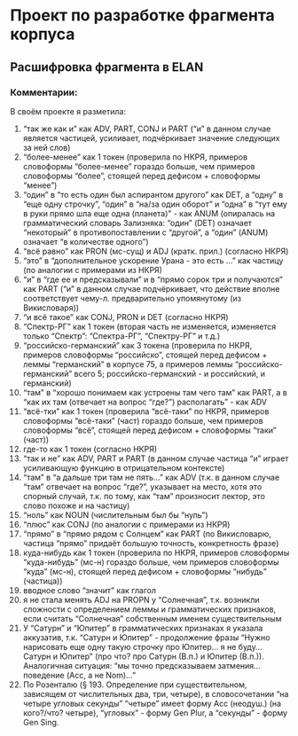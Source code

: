 # Проект по разработке фрагмента корпуса
## Расшифровка фрагмента в ELAN
### Комментарии:
В своём проекте я разметила:
1) “так же как и” как ADV, PART, CONJ и PART (“и” в данном случае является частицей, усиливает, подчёркивает значение следующих за ней слов)
2) “более-менее” как 1 токен (проверила по НКРЯ, примеров словоформы “более-менее” гораздо больше, чем примеров словоформы “более”, стоящей перед дефисом + словоформы “менее”)
3) “один” в “то есть один был аспирантом другого” как DET, а “одну” в “еще одну строчку”, “один” в “на/за один оборот” и “одна” в “тут ему в руки прямо шла еще одна (планета)” - как ANUM (опиралась на грамматический словарь Зализняка: “один” (DET) означает “некоторый” в противопоставлении с “другой”, а “один” (ANUM) означает “в количестве одного”)
4) “всё равно” как PRON (мс-сущ) и ADJ (кратк. прил.) (согласно НКРЯ)
5) “это” в “дополнительное ускорение Урана - это есть …” как частицу (по аналогии с примерами из НКРЯ)
6) “и” в “где ее и предсказывали” и в “прямо сорок три и получаются” как PART (“и” в данном случае подчёркивает, что действие вполне соответствует чему-л. предварительно упомянутому (из Викисловаря))
7) “и всё такое” как CONJ, PRON и DET (согласно НКРЯ)
8) “Спектр-РГ” как 1 токен (вторая часть не изменяется, изменяется только “Спектр”: “Спектра-РГ”, “Спектру-РГ” и т.д.)
9) “российско-германский” как 3 токена (проверила по НКРЯ, примеров словоформы “российско”, стоящей перед дефисом + леммы “германский” в корпусе 75, а примеров леммы “российско-германский” всего 5; российско-германский - и российский, и германский)
10) “там” в “хорошо понимаем как устроены там чего там” как PART, а в “как их там (отвечает на вопрос “где?”) располагать” - как ADV
11) “всё-тки” как 1 токен (проверила “всё-таки” по НКРЯ, примеров словоформы “всё-таки” (част) гораздо больше, чем примеров словоформы “всё”, стоящей перед дефисом + словоформы “таки” (част))
12) где-то как 1 токен (согласно НКРЯ)
13) “так и не” как ADV, PART и PART (в данном случае частица “и” играет усиливающую функцию в отрицательном контексте)
14) “там” в “а дальше три там не пять…” как ADV (т.к. в данном случае “там” отвечает на вопрос “где?”, указывает на место, хотя это спорный случай, т.к. по тому, как “там” произносит лектор, это слово похоже и на частицу)
15) “ноль” как NOUN (числительным был бы “нуль”)
16) “плюс” как СONJ (по аналогии с примерами из НКРЯ)
17) “прямо” в “прямо рядом с Солнцем” как PART (по Викисловарю, частица “прямо” придаёт большую точность, конкретность фразе)
18) куда-нибудь как 1 токен (проверила по НКРЯ, примеров словоформы “куда-нибудь” (мс-н) гораздо больше, чем примеров словоформы “куда” (мс-н), стоящей перед дефисом + словоформы “нибудь” (частица))
19) вводное слово “значит” как глагол
20) я не стала менять ADJ на PROPN у “Солнечная”, т.к. возникли сложности с определением леммы и грамматических признаков, если считать “Солнечная” собственным именем существительным
21) У “Сатурн” и “Юпитер” в грамматических признаках я указала аккузатив, т.к. “Сатурн и Юпитер” - продолжение фразы “Нужно нарисовать еще одну такую строчку про Юпитер… я не буду… Сатурн и Юпитер” (про что? про Сатурн (В.п.) и Юпитер (В.п.)).
Аналогичная ситуация: “мы точно предсказываем затмения… поведение (Acc, а не Nom)…”
22) По Розенталю (§ 193. Определение при существительном, зависящем от числительных два, три, четыре), в словосочетании “на четыре угловых секунды” “четыре” имеет форму Acc (неодуш.) (на кого?/что? четыре), “угловых” - форму Gen Plur, а “секунды” - форму Gen Sing.
